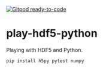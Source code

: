 [![Gitpod ready-to-code](https://img.shields.io/badge/Gitpod-ready--to--code-blue?logo=gitpod)](https://gitpod.io/#https://github.com/mpb27/play-hdf5-python)

# play-hdf5-python
Playing with HDF5 and Python.


`pip install h5py pytest numpy`

